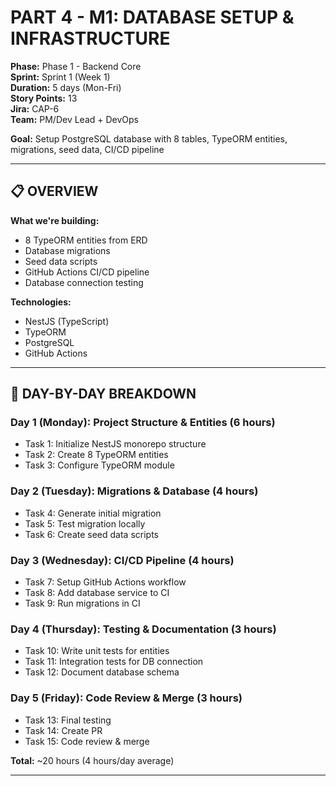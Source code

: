 # PART 4 - M1: DATABASE SETUP & INFRASTRUCTURE

**Phase:** Phase 1 - Backend Core  
**Sprint:** Sprint 1 (Week 1)  
**Duration:** 5 days (Mon-Fri)  
**Story Points:** 13  
**Jira:** CAP-6  
**Team:** PM/Dev Lead + DevOps  

**Goal:** Setup PostgreSQL database with 8 tables, TypeORM entities, migrations, seed data, CI/CD pipeline

---

## 📋 OVERVIEW

**What we're building:**
- 8 TypeORM entities from ERD
- Database migrations
- Seed data scripts
- GitHub Actions CI/CD pipeline
- Database connection testing

**Technologies:**
- NestJS (TypeScript)
- TypeORM
- PostgreSQL
- GitHub Actions

---

## 📅 DAY-BY-DAY BREAKDOWN

### **Day 1 (Monday): Project Structure & Entities (6 hours)**
- Task 1: Initialize NestJS monorepo structure
- Task 2: Create 8 TypeORM entities
- Task 3: Configure TypeORM module

### **Day 2 (Tuesday): Migrations & Database (4 hours)**
- Task 4: Generate initial migration
- Task 5: Test migration locally
- Task 6: Create seed data scripts

### **Day 3 (Wednesday): CI/CD Pipeline (4 hours)**
- Task 7: Setup GitHub Actions workflow
- Task 8: Add database service to CI
- Task 9: Run migrations in CI

### **Day 4 (Thursday): Testing & Documentation (3 hours)**
- Task 10: Write unit tests for entities
- Task 11: Integration tests for DB connection
- Task 12: Document database schema

### **Day 5 (Friday): Code Review & Merge (3 hours)**
- Task 13: Final testing
- Task 14: Create PR
- Task 15: Code review & merge

**Total:** ~20 hours (4 hours/day average)

---
